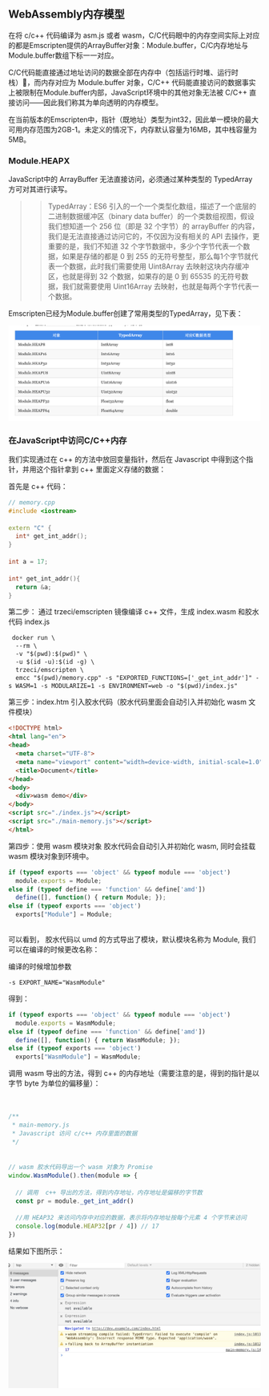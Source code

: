 ## WebAssembly内存模型
在将 c/c++ 代码编译为 asm.js 或者 wasm，C/C代码眼中的内存空间实际上对应的都是Emscripten提供的ArrayBuffer对象：Module.buffer，C/C内存地址与Module.buffer数组下标一一对应。

C/C代码能直接通过地址访问的数据全部在内存中（包括运行时堆、运行时栈），而内存对应为 Module.buffer 对象，C/C++ 代码能直接访问的数据事实上被限制在Module.buffer内部，JavaScript环境中的其他对象无法被 C/C++ 直接访问——因此我们称其为单向透明的内存模型。

在当前版本的Emscripten中，指针（既地址）类型为int32，因此单一模块的最大可用内存范围为2GB-1。未定义的情况下，内存默认容量为16MB，其中栈容量为5MB。


### Module.HEAPX
JavaScript中的 ArrayBuffer 无法直接访问，必须通过某种类型的 TypedArray 方可对其进行读写。

>> TypedArray：ES6 引入的一个一个类型化数组，描述了一个底层的二进制数据缓冲区（binary data buffer）的一个类数组视图，假设我们想知道一个 256 位（即是 32 个字节）的 arrayBuffer 的内容，我们是无法直接通过访问它的，不仅因为没有相关的 API 去操作，更重要的是，我们不知道 32 个字节数据中，多少个字节代表一个数据，如果是存储的都是 0 到 255 的无符号整型，那么每1个字节就代表一个数据，此时我们需要使用 Uint8Array 去映射这块内存缓冲区，也就是得到 32 个数据，如果存的是 0 到 65535 的无符号数据，我们就需要使用 Uint16Array 去映射，也就是每两个字节代表一个数据。


Emscripten已经为Module.buffer创建了常用类型的TypedArray，见下表：

![](./images/typearray.png) 


### 在JavaScript中访问C/C++内存
我们实现通过在 c++ 的方法中放回变量指针，然后在 Javascript 中得到这个指针，并用这个指针拿到 c++ 里面定义存储的数据：

首先是 c++ 代码：

```c++
// memory.cpp
#include <iostream>

extern "C" { 
  int* get_int_addr();
}

int a = 17;

int* get_int_addr(){
  return &a;
}

```
第二步： 通过 trzeci/emscripten 镜像编译 c++ 文件，生成 index.wasm 和胶水代码 index.js

```shell
 docker run \
  --rm \
  -v "$(pwd):$(pwd)" \
  -u $(id -u):$(id -g) \
  trzeci/emscripten \
  emcc "$(pwd)/memory.cpp" -s "EXPORTED_FUNCTIONS=['_get_int_addr']" -s WASM=1 -s MODULARIZE=1 -s ENVIRONMENT=web -o "$(pwd)/index.js"  
```

第三步：index.htm 引入胶水代码（胶水代码里面会自动引入并初始化 wasm 文件模块）


```html
<!DOCTYPE html>
<html lang="en">
<head>
  <meta charset="UTF-8">
  <meta name="viewport" content="width=device-width, initial-scale=1.0">
  <title>Document</title>
</head>
<body>
  <div>wasm demo</div>
</body>
<script src="./index.js"></script>
<script src="./main-memory.js"></script>
</html>
```

第四步：使用 wasm 模块对象
胶水代码会自动引入并初始化 wasm, 同时会挂载 wasm 模块对象到环境中。

````javascript
if (typeof exports === 'object' && typeof module === 'object')
  module.exports = Module;
else if (typeof define === 'function' && define['amd'])
  define([], function() { return Module; });
else if (typeof exports === 'object')
  exports["Module"] = Module;
    
````
可以看到， 胶水代码以 umd 的方式导出了模块，默认模块名称为 Module, 我们可以在编译的时候更改名称：

编译的时候增加参数

```shell
-s EXPORT_NAME="WasmModule"
```

得到：

```javascript
if (typeof exports === 'object' && typeof module === 'object')
  module.exports = WasmModule;
else if (typeof define === 'function' && define['amd'])
  define([], function() { return WasmModule; });
else if (typeof exports === 'object')
  exports["WasmModule"] = WasmModule;
```

调用 wasm 导出的方法，得到 c++ 的内存地址（需要注意的是，得到的指针是以字节 byte 为单位的偏移量）：

```javascript


/**
 * main-memory.js
 * Javascript 访问 c/c++ 内存里面的数据
 */


// wasm 胶水代码导出一个 wasm 对象为 Promise
window.WasmModule().then(module => {

  // 调用  c++ 导出的方法，得到内存地址，内存地址是偏移的字节数
  const pr = module._get_int_addr()

  //用 HEAP32 来访问内存中对应的数据，表示将内存地址按每个元素 4 个字节来访问
  console.log(module.HEAP32[pr / 4]) // 17
})
```

结果如下图所示：

![](./images/point.jpeg)  







